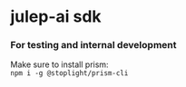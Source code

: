 # julep-ai sdk


### For testing and internal development

Make sure to install prism:  
`npm i -g @stoplight/prism-cli`
